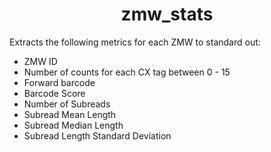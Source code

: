<h1 align="center">
    zmw_stats
</h1>

Extracts the following metrics for each ZMW to standard out:
 - ZMW ID
 - Number of counts for each CX tag between 0 - 15
 - Forward barcode
 - Barcode Score
 - Number of Subreads
 - Subread Mean Length
 - Subread Median Length
 - Subread Length Standard Deviation